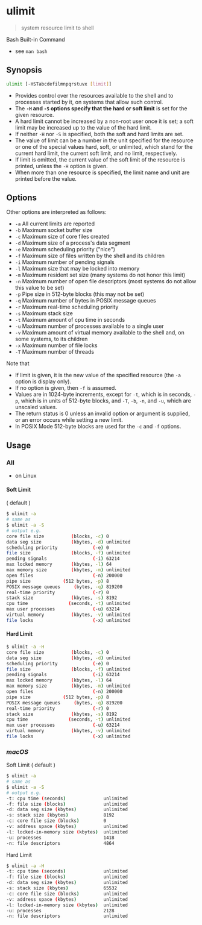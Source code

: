 # ulimit

> system resource limit to shell

Bash Built-in Command

- see `man bash`

## Synopsis

```bash
ulimit [-HSTabcdefilmnpqrstuvx [limit]]
```

- Provides control over the resources available to the shell and to processes started by it, on systems that allow such control.
- The **`-H` and `-S` options specify that the hard or soft limit** is set for the given resource.
- A hard limit cannot be increased by a non-root user once it is set; a soft limit may be increased up to the value of the hard limit.
- If neither `-H` nor `-S` is specified, both the soft and hard limits are set.
- The value of limit can be a number in the unit specified for the resource or one of the special values hard, soft, or unlimited, which stand for the current hard limit, the current soft limit, and no limit, respectively.
- If limit is omitted, the current value of the soft limit of the resource is printed, unless the `-H` option is given.
- When more than one resource is specified, the limit name and unit are printed before the value.

## Options

Other options are interpreted as follows:

- `-a` All current limits are reported
- `-b` Maximum socket buffer size
- `-c` Maximum size of core files created
- `-d` Maximum size of a process's data segment
- `-e` Maximum scheduling priority ("nice")
- `-f` Maximum size of files written by the shell and its children
- `-i` Maximum number of pending signals
- `-l` Maximum size that may be locked into memory
- `-m` Maximum resident set size (many systems do not honor this limit)
- `-n` Maximum number of open file descriptors (most systems do not allow this value to be set)
- `-p` Pipe size in 512-byte blocks (this may not be set)
- `-q` Maximum number of bytes in POSIX message queues
- `-r` Maximum real-time scheduling priority
- `-s` Maximum stack size
- `-t` Maximum amount of cpu time in seconds
- `-u` Maximum number of processes available to a single user
- `-v` Maximum amount of virtual memory available to the shell and, on some systems, to its children
- `-x` Maximum number of file locks
- `-T` Maximum number of threads

Note that

- If limit is given, it is the new value of the specified resource (the `-a` option is display only).
- If no option is given, then `-f` is assumed.
- Values are in 1024-byte increments, except for `-t`, which is in seconds, `-p`, which is in units of 512-byte blocks, and `-T`, `-b`, `-n`, and `-u`, which are unscaled values.
- The return status is 0 unless an invalid option or argument is supplied, or an error occurs while setting a new limit.
- In POSIX Mode 512-byte blocks are used for the `-c` and `-f` options.

## Usage

### All

- on Linux

#### Soft Limit

( default )

```bash
$ ulimit -a
# same as
$ ulimit -a -S
# output e.g.
core file size          (blocks, -c) 0
data seg size           (kbytes, -d) unlimited
scheduling priority             (-e) 0
file size               (blocks, -f) unlimited
pending signals                 (-i) 63214
max locked memory       (kbytes, -l) 64
max memory size         (kbytes, -m) unlimited
open files                      (-n) 200000
pipe size            (512 bytes, -p) 8
POSIX message queues     (bytes, -q) 819200
real-time priority              (-r) 0
stack size              (kbytes, -s) 8192
cpu time               (seconds, -t) unlimited
max user processes              (-u) 63214
virtual memory          (kbytes, -v) unlimited
file locks                      (-x) unlimited
```

#### Hard Limit

```bash
$ ulimit -a -H
core file size          (blocks, -c) 0
data seg size           (kbytes, -d) unlimited
scheduling priority             (-e) 0
file size               (blocks, -f) unlimited
pending signals                 (-i) 63214
max locked memory       (kbytes, -l) 64
max memory size         (kbytes, -m) unlimited
open files                      (-n) 200000
pipe size            (512 bytes, -p) 8
POSIX message queues     (bytes, -q) 819200
real-time priority              (-r) 0
stack size              (kbytes, -s) 8192
cpu time               (seconds, -t) unlimited
max user processes              (-u) 63214
virtual memory          (kbytes, -v) unlimited
file locks                      (-x) unlimited
```

### _macOS_

Soft Limit ( default )

```bash
$ ulimit -a
# same as
$ ulimit -a -S
# output e.g.
-t: cpu time (seconds)              unlimited
-f: file size (blocks)              unlimited
-d: data seg size (kbytes)          unlimited
-s: stack size (kbytes)             8192
-c: core file size (blocks)         0
-v: address space (kbytes)          unlimited
-l: locked-in-memory size (kbytes)  unlimited
-u: processes                       1418
-n: file descriptors                4864
```

Hard Limit

```bash
$ ulimit -a -H
-t: cpu time (seconds)              unlimited
-f: file size (blocks)              unlimited
-d: data seg size (kbytes)          unlimited
-s: stack size (kbytes)             65532
-c: core file size (blocks)         unlimited
-v: address space (kbytes)          unlimited
-l: locked-in-memory size (kbytes)  unlimited
-u: processes                       2128
-n: file descriptors                unlimited
```
